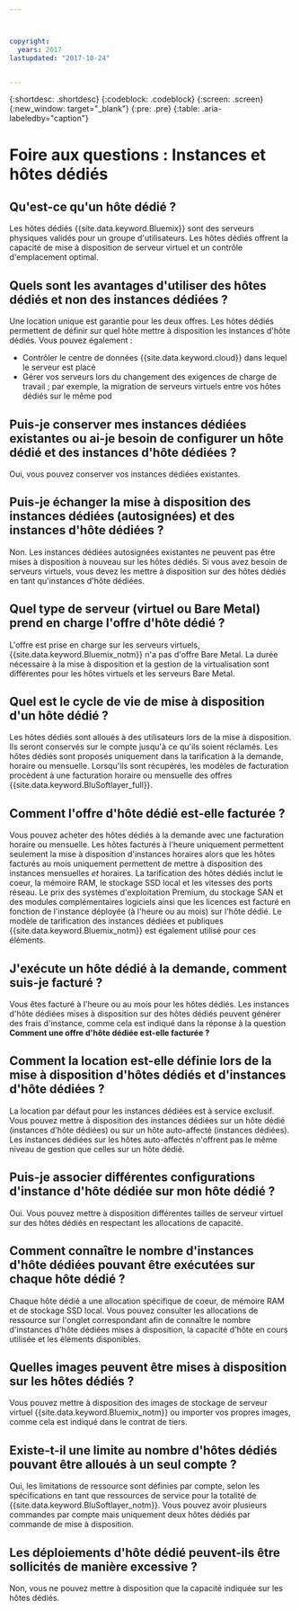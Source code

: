 ```yaml
---



copyright:
  years: 2017
lastupdated: "2017-10-24"


---
```


{:shortdesc: .shortdesc}
{:codeblock: .codeblock}
{:screen: .screen}
{:new_window: target="_blank"}
{:pre: .pre}
{:table: .aria-labeledby="caption"}


# Foire aux questions : Instances et hôtes dédiés

## Qu'est-ce qu'un hôte dédié ?
Les hôtes dédiés {{site.data.keyword.Bluemix}} sont des serveurs physiques validés pour un groupe d'utilisateurs. Les hôtes dédiés offrent la capacité de mise à disposition de serveur virtuel et un contrôle d'emplacement optimal.

## Quels sont les avantages d'utiliser des hôtes dédiés et non des instances dédiées ?
Une location unique est garantie pour les deux offres. Les hôtes dédiés permettent de définir sur quel hôte mettre à disposition les instances d'hôte dédiés. Vous pouvez également : 
   * Contrôler le centre de données {{site.data.keyword.cloud}} dans lequel le serveur est placé
   * Gérer vos serveurs lors du changement des exigences de charge de travail ; par exemple, la migration de serveurs virtuels entre vos hôtes dédiés sur le même pod

## Puis-je conserver mes instances dédiées existantes ou ai-je besoin de configurer un hôte dédié et des instances d'hôte dédiées ?
Oui, vous pouvez conserver vos instances dédiées existantes. 

## Puis-je échanger la mise à disposition des instances dédiées (autosignées) et des instances d'hôte dédiées ?
Non. Les instances dédiées autosignées existantes ne peuvent pas être mises à disposition à nouveau sur les hôtes dédiés. Si vous avez besoin de serveurs virtuels, vous devez les mettre à disposition sur des hôtes dédiés en tant qu'instances d'hôte dédiées.

## Quel type de serveur (virtuel ou Bare Metal) prend en charge l'offre d'hôte dédié ?
L'offre est prise en charge sur les serveurs virtuels, {{site.data.keyword.Bluemix_notm}} n'a pas d'offre Bare Metal. La durée nécessaire à la mise à disposition et la gestion de la virtualisation sont différentes pour les hôtes virtuels et les serveurs Bare Metal.

## Quel est le cycle de vie de mise à disposition d'un hôte dédié ?
Les hôtes dédiés sont alloués à des utilisateurs lors de la mise à disposition. Ils seront conservés sur le compte jusqu'à ce qu'ils soient réclamés. Les hôtes dédiés sont proposés uniquement dans la tarification à la demande, horaire ou mensuelle. Lorsqu'ils sont récupérés, les modèles de facturation procèdent à une facturation horaire ou mensuelle des offres {{site.data.keyword.BluSoftlayer_full}}.

## Comment l'offre d'hôte dédié est-elle facturée ?
Vous pouvez acheter des hôtes dédiés à la demande avec une facturation horaire ou mensuelle. Les hôtes facturés à l'heure uniquement permettent seulement la mise à disposition d'instances horaires alors que les hôtes facturés au mois uniquement permettent de mettre à disposition des instances mensuelles *et* horaires. La tarification des hôtes dédiés inclut le coeur, la mémoire RAM, le stockage SSD local et les vitesses des ports réseau. Le prix des systèmes d'exploitation Premium, du stockage SAN et des modules complémentaires logiciels ainsi que les licences est facturé en fonction de l'instance déployée (à l'heure ou au mois) sur l'hôte dédié. Le modèle de tarification des instances dédiées et publiques {{site.data.keyword.Bluemix_notm}} est également utilisé pour ces éléments.

## J'exécute un hôte dédié à la demande, comment suis-je facturé ?
Vous êtes facturé à l'heure ou au mois pour les hôtes dédiés. Les instances d'hôte dédiées mises à disposition sur des hôtes dédiés peuvent générer des frais d'instance, comme cela est indiqué dans la réponse à la question **Comment une offre d'hôte dédiée est-elle facturée ?**

## Comment la location est-elle définie lors de la mise à disposition d'hôtes dédiés et d'instances d'hôte dédiées ?
La location par défaut pour les instances dédiées est à service exclusif. Vous pouvez mettre à disposition des instances dédiées sur un hôte dédié (instances d'hôte dédiées) ou sur un hôte auto-affecté (instances dédiées). Les instances dédiées sur les hôtes auto-affectés n'offrent pas le même niveau de gestion que celles sur un hôte dédié.

## Puis-je associer différentes configurations d'instance d'hôte dédiée sur mon hôte dédié ?
Oui. Vous pouvez mettre à disposition différentes tailles de serveur virtuel sur des hôtes dédiés en respectant les allocations de capacité.

## Comment connaître le nombre d'instances d'hôte dédiées pouvant être exécutées sur chaque hôte dédié ?
Chaque hôte dédié a une allocation spécifique de coeur, de mémoire RAM et de stockage SSD local. Vous pouvez consulter les allocations de ressource sur l'onglet correspondant afin de connaître le nombre d'instances d'hôte dédiées mises à disposition, la capacité d'hôte en cours utilisée et les éléments disponibles.

## Quelles images peuvent être mises à disposition sur les hôtes dédiés ?
Vous pouvez mettre à disposition des images de stockage de serveur virtuel {{site.data.keyword.Bluemix_notm}} ou importer vos propres images, comme cela est indiqué dans le contrat de tiers.

## Existe-t-il une limite au nombre d'hôtes dédiés pouvant être alloués à un seul compte ?
Oui, les limitations de ressource sont définies par compte, selon les spécifications en tant que ressources de service pour la totalité de {{site.data.keyword.BluSoftlayer_notm}}. Vous pouvez avoir plusieurs commandes par compte mais uniquement deux hôtes dédiés par commande de mise à disposition.

## Les déploiements d'hôte dédié peuvent-ils être sollicités de manière excessive ?
Non, vous ne pouvez mettre à disposition que la capacité indiquée sur les hôtes dédiés.

